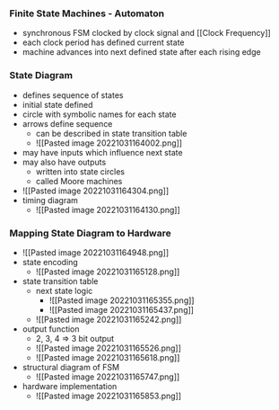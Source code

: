 ### Finite State Machines - Automaton

+ synchronous FSM clocked by clock signal and [[Clock Frequency]]
+ each clock period has defined current state
+ machine advances into next defined state after each rising edge

### State Diagram
+ defines sequence of states
+ initial state defined
+ circle with symbolic names for each state
+ arrows define sequence
	+ can be described in state transition table
	+ ![[Pasted image 20221031164002.png]]
+ may have inputs which influence next state
+ may also have outputs 
	+ written into state circles
	+ called Moore machines
+ ![[Pasted image 20221031164304.png]]
+ timing diagram
	+ ![[Pasted image 20221031164130.png]]

### Mapping State Diagram to Hardware
+ ![[Pasted image 20221031164948.png]]
+ state encoding
	+ ![[Pasted image 20221031165128.png]]
+ state transition table
	+ next state logic
		+ ![[Pasted image 20221031165355.png]]
		+ ![[Pasted image 20221031165437.png]]
	+ ![[Pasted image 20221031165242.png]]
+ output function
	+ 2, 3, 4 => 3 bit output
	+ ![[Pasted image 20221031165526.png]]
	+ ![[Pasted image 20221031165618.png]]
+ structural diagram of FSM
	+ ![[Pasted image 20221031165747.png]]
+ hardware implementation
	+ ![[Pasted image 20221031165853.png]]